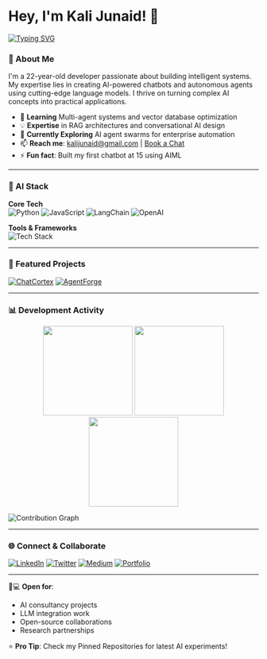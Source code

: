 # Hey, I'm Kali Junaid! 👋

[![Typing SVG](https://readme-typing-svg.demolab.com?font=Fira+Code&pause=1000&color=38C768&width=435&lines=AI/LLM+Developer;Chatbot+Engineer;Python+%26+JavaScript+Wizard)](https://git.io/typing-svg)

### 🤖 About Me
I'm a 22-year-old developer passionate about building intelligent systems. My expertise lies in creating AI-powered chatbots and autonomous agents using cutting-edge language models. I thrive on turning complex AI concepts into practical applications.

- 🌱 **Learning** Multi-agent systems and vector database optimization
- 💡 **Expertise** in RAG architectures and conversational AI design
- 🚀 **Currently Exploring** AI agent swarms for enterprise automation
- 📫 **Reach me**: kalijunaid@gmail.com | [Book a Chat](https://calendly.com/kalijunaid)
- ⚡ **Fun fact**: Built my first chatbot at 15 using AIML

---

### 🧠 AI Stack
**Core Tech**  
![Python](https://img.shields.io/badge/Python-3776AB?style=flat&logo=python&logoColor=white)
![JavaScript](https://img.shields.io/badge/JavaScript-F7DF1E?style=flat&logo=javascript&logoColor=black)
![LangChain](https://img.shields.io/badge/LangChain-00ADD8?style=flat&logo=langchain&logoColor=white)
![OpenAI](https://img.shields.io/badge/OpenAI-412991?style=flat&logo=openai&logoColor=white)

**Tools & Frameworks**  
![Tech Stack](https://skillicons.dev/icons?i=react,nodejs,fastapi,tensorflow,pytorch,aws,docker,postgres,git,github,linux)

---

### 🚀 Featured Projects

[![ChatCortex](https://github-readme-stats.vercel.app/api/pin/?username=alexcarter&repo=chatcortex&theme=dark&show_owner=true)](https://github.com/alexcarter/chatcortex)
[![AgentForge](https://github-readme-stats.vercel.app/api/pin/?username=alexcarter&repo=agentforge&theme=dark&show_owner=true)](https://github.com/alexcarter/agentforge)

---

### 📊 Development Activity

<div align="center">
  <img height="180em" src="https://github-readme-stats.vercel.app/api?username=alexcarter&show_icons=true&theme=dark&count_private=true&include_all_commits=true">
  <img height="180em" src="https://github-readme-streak-stats.herokuapp.com/?user=alexcarter&theme=dark">
  <img height="180em" src="https://github-readme-stats.vercel.app/api/top-langs/?username=alexcarter&layout=compact&theme=dark&hide=html,css">
</div>

![Contribution Graph](https://raw.githubusercontent.com/alexcarter/alexcarter/output/github-contribution-grid-snake.svg)

---

### 🌐 Connect & Collaborate

[![LinkedIn](https://img.shields.io/badge/LinkedIn-AI_Specialist-0077B5?style=for-the-badge&logo=linkedin)](https://linkedin.com/in/alexcarter-ai)
[![Twitter](https://img.shields.io/badge/Twitter-@alex_llmdev-1DA1F2?style=for-the-badge&logo=twitter)](https://twitter.com/alex_llmdev)
[![Medium](https://img.shields.io/badge/Medium-Blog-12100E?style=for-the-badge&logo=medium)](https://medium.com/@alex.carter.ai)
[![Portfolio](https://img.shields.io/badge/Portfolio-AI_Projects-000000?style=for-the-badge&logo=About.me)](https://alexcarter.ai)

---

👨💻 **Open for**:  
- AI consultancy projects  
- LLM integration work  
- Open-source collaborations  
- Research partnerships  

⭐️ **Pro Tip**: Check my Pinned Repositories for latest AI experiments!
